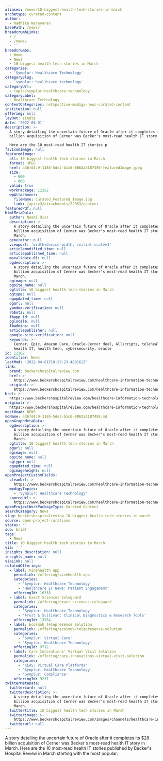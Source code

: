 ```yaml
---
aliases: /news/10-biggest-health-tech-stories-in-march
archetype: curated-content
author:
  - Radhika Narayanan
basePath: /news/
breadcrumbLinks:
  - /
  - /news/
  - ''
breadcrumbs:
  - Home
  - News
  - 10 biggest health tech stories in March
categories:
  - 'Symplur: Healthcare Technology'
categorySlug:
  - 'symplur: healthcare technology'
categoryUrl:
  - topic/symplur-healthcare-technology
categoryLabel:
  - Healthcare Technology
contentCategories: netspective-medigy-news-curated-content
institution: null
offering: null
layOut: single
date: '2022-04-01'
description: >-
  A story detailing the uncertain future of Oracle after it completes its $28
  billion acquisition of Cerner was Becker's most-read health IT story in March.

  Here are the 10 most-read health IT stories p
favIconImage: null
featuredImage:
  alt: 10 biggest health tech stories in March
  format: JPEG
  href: a36fd4c9-1186-5de2-b1c6-0862a5187489-featuredImage.jpeg
  size:
    - 600
    - 800
  valid: true
  workPackage: 12262
  wpAttachment:
    fileName: Curated_Featured_Image.jpg
    link: /api/v3/attachments/22953/content
featuredPdf: null
htmlMetaData:
  author: Naomi Diaz
  description: >-
    A story detailing the uncertain future of Oracle after it completes its $28
    billion acquisition of Cerner was Becker's most-read health IT story in
    March.
  generator: null
  viewport: 'width=device-width, initial-scale=1'
  articlemodified_time: null
  articlepublished_time: null
  msvalidate.01: null
  ogdescription: >-
    A story detailing the uncertain future of Oracle after it completes its $28
    billion acquisition of Cerner was Becker's most-read health IT story in
    March.
  ogimage: null
  ogsite_name: null
  ogtitle: 10 biggest health tech stories in March
  ogtype: null
  ogupdated_time: null
  ogurl: null
  yandex-verification: null
  robots: null
  fbapp_id: null
  oglocale: null
  fbadmins: null
  articlepublisher: null
  google-site-verification: null
  keywords: >-
    Cerner, Epic, Amazon Care, Oracle-Cerner deal, Allscripts, telehealth,
    health IT, health tech, cybersecurity, oracle
id: 12262
identifier: News
lastMod: '2022-04-01T10:27:23.488161Z'
link:
  brand: beckershospitalreview.com
  href: >-
    https://www.beckershospitalreview.com/healthcare-information-technology/10-biggest-health-tech-stories-in-march.html
  original: >-
    https://www.beckershospitalreview.com/healthcare-information-technology/10-biggest-health-tech-stories-in-march.html
href: >-
  https://www.beckershospitalreview.com/healthcare-information-technology/10-biggest-health-tech-stories-in-march.html
original: >-
  https://www.beckershospitalreview.com/healthcare-information-technology/10-biggest-health-tech-stories-in-march.html
mastHead: NEWS
mdName: a36fd4c9-1186-5de2-b1c6-0862a5187489.md
openGraphMetaData:
  ogdescription: >-
    A story detailing the uncertain future of Oracle after it completes its $28
    billion acquisition of Cerner was Becker's most-read health IT story in
    March.
  ogtitle: 10 biggest health tech stories in March
  ogurl: null
  ogimage: null
  ogsite_name: null
  ogtype: null
  ogupdated_time: null
  ogimageheight: null
openProjectCustomFields:
  cleanUrl: >-
    https://www.beckershospitalreview.com/healthcare-information-technology/10-biggest-health-tech-stories-in-march.html
  medigyTopics:
    - 'Symplur: Healthcare Technology'
  sourceUrl: >-
    https://www.beckershospitalreview.com/healthcare-information-technology/10-biggest-health-tech-stories-in-march.html
openProjectWorkPackageType: Curated Content
searchCategory: News
slug: beckershospitalreview-10-biggest-health-tech-stories-in-march
source: open-project-curations
status: ''
sub: brief
tags:
  - News
title: 10 biggest health tech stories in March
via: ' '
insights_description: null
insights_name: null
viaLink: null
relatedOfferings:
  - label: Vinehealth app
    permalink: /offering/vinehealth-app
    categories:
      - 'Symplur: Healthcare Technology'
      - 'Healthcare IT News: Patient Engagement'
    offeringId: 16338
  - label: Exact Sciences Cologuard
    permalink: /offering/exact-sciences-cologuard
    categories:
      - 'Symplur: Healthcare Technology'
      - 'Frost & Sullivan: Clinical Diagnostics & Research Tools'
    offeringId: 13584
  - label: Ecosmob Telepresence Solution
    permalink: /offering/ecosmob-telepresence-solution
    categories:
      - 'Symplur: Virtual Care'
      - 'Symplur: Healthcare Technology'
    offeringId: 9712
  - label: Care Innovations' Virtual Visit Solution
    permalink: /offering/care-innovations-virtual-visit-solution
    categories:
      - 'KLAS: Virtual Care Platforms'
      - 'Symplur: Healthcare Technology'
      - 'Symplur: Compliance'
    offeringId: 9237
twitterMetaData:
  twittercard: null
  twitterdescription: >-
    A story detailing the uncertain future of Oracle after it completes its $28
    billion acquisition of Cerner was Becker's most-read health IT story in
    March.
  twittertitle: 10 biggest health tech stories in March
  twitterimage: >-
    https://www.beckershospitalreview.com/images/channels/healthcare-information-technology/7.jpg
  twitterurl: null
---
```

<p>A story detailing the uncertain future of Oracle after it completes its $28 billion acquisition of Cerner was Becker's most-read health IT story in March.
Here are the 10 most-read health IT stories published by Becker's Hospital Review in March starting with the most popular:&nbsp;</p>